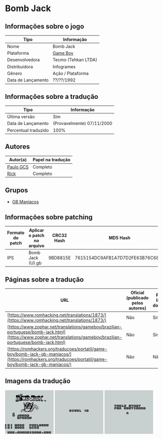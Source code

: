 # Bomb Jack

## Informações sobre o jogo

| Tipo | Informação |
| ----------- | ----------- |
| Nome | Bomb Jack |
| Plataforma | [Game Boy](../) |
| Desenvolvedora | Tecmo (Tehkan LTDA) |
| Distribuidora | Infogrames |
| Gênero | Ação / Plataforma |
| Data de Lançamento | ??/??/1992 |

## Informações sobre a tradução

| Tipo | Informação |
| ----------- | ----------- |
| Última versão | Sim |
| Data de Lançamento | (Provavelmente) 07/11/2000 |
| Percentual traduzido | 100% |

## Autores

| Autor(a) | Papel na tradução |
| ----------- | ----------- |
| [Paulo GCS](../../../autores/paulo-gcs/) | Completo |
| [Rick](../../../autores/rick/) | Completo |

## Grupos

* [GB Maníacos](../../../grupos/gb-maniacos/)

## Informações sobre patching

| Formato do patch | Aplicar o patch no arquivo | CRC32 Hash | MD5 Hash |
| ----------- | ----------- | ----------- | ----------- |
| IPS | Bomb Jack \(U\)\.gb | 9BD8815E | 7615154DC9AFB1A7D7D2FE63B76C68E4 |

## Páginas sobre a tradução

| URL | Oficial (publicado pelos autores) | Possuí link de download |
| ----------- | ----------- | ----------- |
| [https://www.romhacking.net/translations/1873/](https://www.romhacking.net/translations/1873/) | Não | Sim |
| [https://www.zophar.net/translations/gameboy/brazilian-portuguese/bomb-jack.html](https://www.zophar.net/translations/gameboy/brazilian-portuguese/bomb-jack.html) | Não | Sim |
| [https://romhackers.org/traducoes/portatil/game-boy/bomb-jack-gb-maniacos/](https://romhackers.org/traducoes/portatil/game-boy/bomb-jack-gb-maniacos/) | Não | Não |

## Imagens da tradução

![Imagem de exemplo da tradução 1](1.png)
![Imagem de exemplo da tradução 2](2.png)
![Imagem de exemplo da tradução 3](3.png)